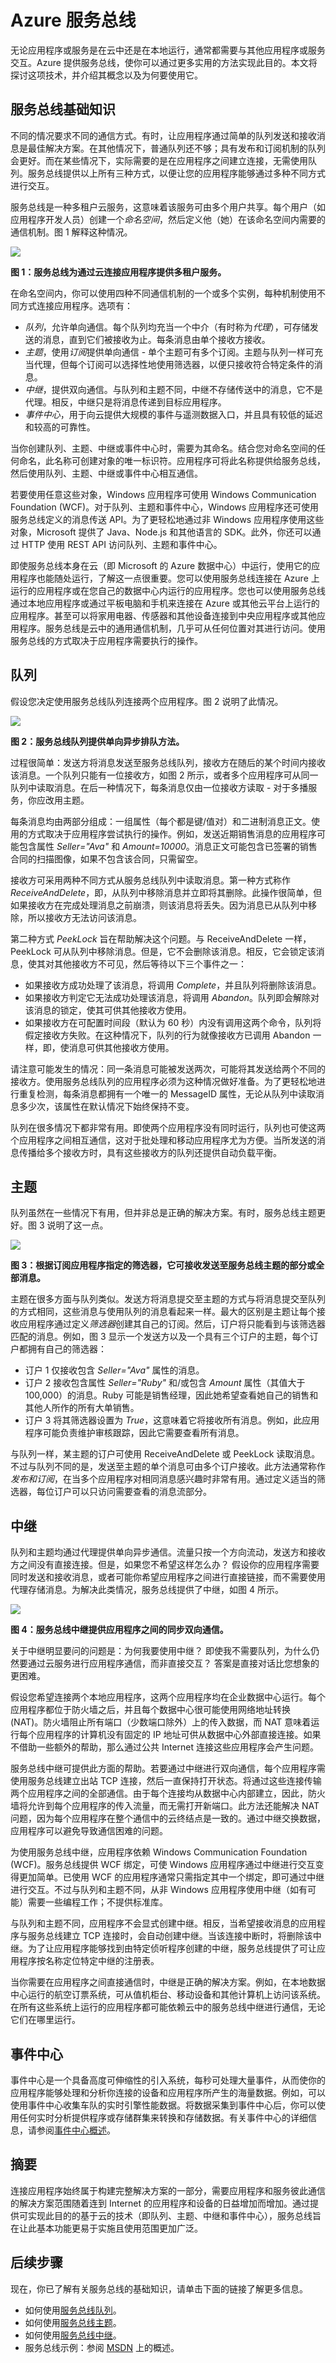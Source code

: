 <properties 
	pageTitle="Azure 服务总线 | Windows Azure" 
	description="介绍使用服务总线将 Azure 应用程序连接到其他软件的各种方法。" 
	services="service-bus" 
	documentationCenter=".net" 
	authors="sethmanheim" 
	manager="timlt" 
	editor=""/>

<tags
	ms.service="service-bus"
	ms.date="07/25/2015" 
	wacn.date="10/03/2015"/>

# Azure 服务总线

无论应用程序或服务是在云中还是在本地运行，通常都需要与其他应用程序或服务交互。Azure 提供服务总线，使你可以通过更多实用的方法实现此目的。本文将探讨这项技术，并介绍其概念以及为何要使用它。

## 服务总线基础知识
不同的情况要求不同的通信方式。有时，让应用程序通过简单的队列发送和接收消息是最佳解决方案。在其他情况下，普通队列还不够；具有发布和订阅机制的队列会更好。而在某些情况下，实际需要的是在应用程序之间建立连接，无需使用队列。服务总线提供以上所有三种方式，以便让您的应用程序能够通过多种不同方式进行交互。

服务总线是一种多租户云服务，这意味着该服务可由多个用户共享。每个用户（如应用程序开发人员）创建一个*命名空间*，然后定义他（她）在该命名空间内需要的通信机制。图 1 解释这种情况。

![][1]
 
**图 1：服务总线为通过云连接应用程序提供多租户服务。**

在命名空间内，你可以使用四种不同通信机制的一个或多个实例，每种机制使用不同方式连接应用程序。选项有：

- *队列*，允许单向通信。每个队列均充当一个中介（有时称为*代理*），可存储发送的消息，直到它们被接收为止。每条消息由单个接收方接收。
- *主题*，使用*订阅*提供单向通信 - 单个主题可有多个订阅。主题与队列一样可充当代理，但每个订阅可以选择性地使用筛选器，以便只接收符合特定条件的消息。
- *中继*，提供双向通信。与队列和主题不同，中继不存储传送中的消息，它不是代理。相反，中继只是将消息传递到目标应用程序。
- *事件中心*，用于向云提供大规模的事件与遥测数据入口，并且具有较低的延迟和较高的可靠性。

当你创建队列、主题、中继或事件中心时，需要为其命名。结合您对命名空间的任何命名，此名称可创建对象的唯一标识符。应用程序可将此名称提供给服务总线，然后使用队列、主题、中继或事件中心相互通信。

若要使用任意这些对象，Windows 应用程序可使用 Windows Communication Foundation (WCF)。对于队列、主题和事件中心，Windows 应用程序还可使用服务总线定义的消息传送 API。为了更轻松地通过非 Windows 应用程序使用这些对象，Microsoft 提供了 Java、Node.js 和其他语言的 SDK。此外，你还可以通过 HTTP 使用 REST API 访问队列、主题和事件中心。

即使服务总线本身在云（即 Microsoft 的 Azure 数据中心）中运行，使用它的应用程序也能随处运行，了解这一点很重要。您可以使用服务总线连接在 Azure 上运行的应用程序或在您自己的数据中心内运行的应用程序。您也可以使用服务总线通过本地应用程序或通过平板电脑和手机来连接在 Azure 或其他云平台上运行的应用程序。甚至可以将家用电器、传感器和其他设备连接到中央应用程序或其他应用程序。服务总线是云中的通用通信机制，几乎可从任何位置对其进行访问。使用服务总线的方式取决于应用程序需要执行的操作。

## 队列

假设您决定使用服务总线队列连接两个应用程序。图 2 说明了此情况。

![][2]
 
**图 2：服务总线队列提供单向异步排队方法。**

过程很简单：发送方将消息发送至服务总线队列，接收方在随后的某个时间内接收该消息。一个队列只能有一位接收方，如图 2 所示，或者多个应用程序可从同一队列中读取消息。在后一种情况下，每条消息仅由一位接收方读取 - 对于多播服务，你应改用主题。

每条消息均由两部分组成：一组属性（每个都是键/值对）和二进制消息正文。使用的方式取决于应用程序尝试执行的操作。例如，发送近期销售消息的应用程序可能包含属性 *Seller="Ava"* 和 *Amount=10000*。消息正文可能包含已签署的销售合同的扫描图像，如果不包含该合同，只需留空。

接收方可采用两种不同方式从服务总线队列中读取消息。第一种方式称作 *ReceiveAndDelete*，即，从队列中移除消息并立即将其删除。此操作很简单，但如果接收方在完成处理消息之前崩溃，则该消息将丢失。因为消息已从队列中移除，所以接收方无法访问该消息。

第二种方式 *PeekLock* 旨在帮助解决这个问题。与 ReceiveAndDelete 一样，PeekLock 可从队列中移除消息。但是，它不会删除该消息。相反，它会锁定该消息，使其对其他接收方不可见，然后等待以下三个事件之一：

- 如果接收方成功处理了该消息，将调用 *Complete*，并且队列将删除该消息。 
- 如果接收方判定它无法成功处理该消息，将调用 *Abandon*。队列即会解除对该消息的锁定，使其可供其他接收方使用。
- 如果接收方在可配置时间段（默认为 60 秒）内没有调用这两个命令，队列将假定接收方失败。在这种情况下，队列的行为就像接收方已调用 Abandon 一样，即，使消息可供其他接收方使用。

请注意可能发生的情况：同一条消息可能被发送两次，可能将其发送给两个不同的接收方。使用服务总线队列的应用程序必须为这种情况做好准备。为了更轻松地进行重复检测，每条消息都拥有一个唯一的 MessageID 属性，无论从队列中读取消息多少次，该属性在默认情况下始终保持不变。

队列在很多情况下都非常有用。即使两个应用程序没有同时运行，队列也可使这两个应用程序之间相互通信，这对于批处理和移动应用程序尤为方便。当所发送的消息传播给多个接收方时，具有这些接收方的队列还提供自动负载平衡。

## 主题

队列虽然在一些情况下有用，但并非总是正确的解决方案。有时，服务总线主题更好。图 3 说明了这一点。

![][3]
 
**图 3：根据订阅应用程序指定的筛选器，它可接收发送至服务总线主题的部分或全部消息。**

主题在很多方面与队列类似。发送方将消息提交至主题的方式与将消息提交至队列的方式相同，这些消息与使用队列的消息看起来一样。最大的区别是主题让每个接收应用程序通过定义*筛选器*创建其自己的订阅。然后，订户将只能看到与该筛选器匹配的消息。例如，图 3 显示一个发送方以及一个具有三个订户的主题，每个订户都拥有自己的筛选器：

- 订户 1 仅接收包含 *Seller="Ava"* 属性的消息。
- 订户 2 接收包含属性 *Seller="Ruby"* 和/或包含 *Amount* 属性（其值大于 100,000）的消息。Ruby 可能是销售经理，因此她希望查看她自己的销售和其他人所作的所有大单销售。
- 订户 3 将其筛选器设置为 *True*，这意味着它将接收所有消息。例如，此应用程序可能负责维护审核跟踪，因此它需要查看所有消息。

与队列一样，某主题的订户可使用 ReceiveAndDelete 或 PeekLock 读取消息。不过与队列不同的是，发送至主题的单个消息可由多个订户接收。此方法通常称作*发布和订阅*，在当多个应用程序对相同消息感兴趣时非常有用。通过定义适当的筛选器，每位订户可以只访问需要查看的消息流部分。

## 中继

队列和主题均通过代理提供单向异步通信。流量只按一个方向流动，发送方和接收方之间没有直接连接。但是，如果您不希望这样怎么办？ 假设你的应用程序需要同时发送和接收消息，或者可能你希望应用程序之间进行直接链接，而不需要使用代理存储消息。为解决此类情况，服务总线提供了中继，如图 4 所示。

![][4]
 
**图 4：服务总线中继提供应用程序之间的同步双向通信。**

关于中继明显要问的问题是：为何我要使用中继？ 即使我不需要队列，为什么仍然要通过云服务进行应用程序通信，而非直接交互？ 答案是直接对话比您想象的更困难。

假设您希望连接两个本地应用程序，这两个应用程序均在企业数据中心运行。每个应用程序都位于防火墙之后，并且每个数据中心很可能使用网络地址转换 (NAT)。防火墙阻止所有端口（少数端口除外）上的传入数据，而 NAT 意味着运行每个应用程序的计算机没有固定的 IP 地址可供从数据中心外部直接连接。如果不借助一些额外的帮助，那么通过公共 Internet 连接这些应用程序会产生问题。

服务总线中继可提供此方面的帮助。若要通过中继进行双向通信，每个应用程序需使用服务总线建立出站 TCP 连接，然后一直保持打开状态。将通过这些连接传输两个应用程序之间的全部通信。由于每个连接均从数据中心内部建立，因此，防火墙将允许到每个应用程序的传入流量，而无需打开新端口。此方法还能解决 NAT 问题，因为每个应用程序在整个通信中的云终结点是一致的。通过中继交换数据，应用程序可以避免导致通信困难的问题。

为使用服务总线中继，应用程序依赖 Windows Communication Foundation (WCF)。服务总线提供 WCF 绑定，可使 Windows 应用程序通过中继进行交互变得更加简单。已使用 WCF 的应用程序通常只需指定其中一个绑定，即可通过中继进行交互。不过与队列和主题不同，从非 Windows 应用程序使用中继（如有可能）需要一些编程工作；不提供标准库。

与队列和主题不同，应用程序不会显式创建中继。相反，当希望接收消息的应用程序与服务总线建立 TCP 连接时，会自动创建中继。当该连接中断时，将删除该中继。为了让应用程序能够找到由特定侦听程序创建的中继，服务总线提供了可让应用程序按名称定位特定中继的注册表。

当你需要在应用程序之间直接通信时，中继是正确的解决方案。例如，在本地数据中心运行的航空订票系统，可从值机柜台、移动设备和其他计算机上访问该系统。在所有这些系统上运行的应用程序都可能依赖云中的服务总线中继进行通信，无论它们在哪里运行。

## 事件中心

事件中心是一个具备高度可伸缩性的引入系统，每秒可处理大量事件，从而使你的应用程序能够处理和分析你连接的设备和应用程序所产生的海量数据。例如，可以使用事件中心收集车队的实时引擎性能数据。将数据采集到事件中心后，你可以使用任何实时分析提供程序或存储群集来转换和存储数据。有关事件中心的详细信息，请参阅[事件中心概述](/documentation/articles/event-hubs-overview)。

## 摘要

连接应用程序始终属于构建完整解决方案的一部分，需要应用程序和服务彼此通信的解决方案范围随着连到 Internet 的应用程序和设备的日益增加而增加。通过提供可实现此目的的基于云的技术（即队列、主题、中继和事件中心），服务总线旨在让此基本功能更易于实施且使用范围更加广泛。

## 后续步骤

现在，你已了解有关服务总线的基础知识，请单击下面的链接了解更多信息。

- 如何使用[服务总线队列](/documentation/articles/service-bus-dotnet-how-to-use-queues)。
- 如何使用[服务总线主题](/documentation/articles/service-bus-dotnet-how-to-use-topics-subscriptions)。
- 如何使用[服务总线中继](/documentation/articles/service-bus-dotnet-how-to-use-relay)。
- 服务总线示例：参阅 [MSDN][] 上的概述。 

[svc-bus]: ./media/fundamentals-service-bus-hybrid-solutions/SvcBus_01_architecture.png
[queues]: ./media/fundamentals-service-bus-hybrid-solutions/SvcBus_02_queues.png
[topics-subs]: ./media/fundamentals-service-bus-hybrid-solutions/SvcBus_03_topicsandsubscriptions.png
[relay]: ./media/fundamentals-service-bus-hybrid-solutions/SvcBus_04_relay.png
[MSDN]: https://msdn.microsoft.com/zh-cn/library/dn194201.aspx

[1]: ./media/service-bus-fundamentals-hybrid-solutions/SvcBus_01_architecture.png
[2]: ./media/service-bus-fundamentals-hybrid-solutions/SvcBus_02_queues.png
[3]: ./media/service-bus-fundamentals-hybrid-solutions/SvcBus_03_topicsandsubscriptions.png
[4]: ./media/service-bus-fundamentals-hybrid-solutions/SvcBus_04_relay.png

<!---HONumber=71-->